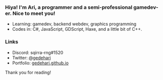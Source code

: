 ### Hiya! I'm Ari, a programmer and a semi-professional gamedev-er. Nice to meet you!

- Learning: gamedev, backend webdev, graphics programming
- Codes in: C#, JavaScript, GDScript, Haxe, and a little bit of C++.

### Links

- Discord: sqirra-rng#1520
- Twitter: [@gedehari](https://twitter.com/gedehari)
- Portfolio: [gedehari.github.io](https://gedehari.github.io/)

Thank you for reading!
